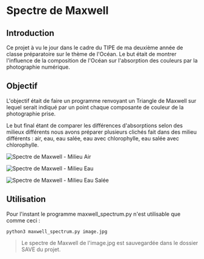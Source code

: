 # Spectre de Maxwell

## Introduction
Ce projet à vu le jour dans le cadre du TIPE de ma deuxième année de classe préparatoire sur le thème de l'Océan.
Le but était de montrer l'influence de la composition de l'Océan sur l'absorption des couleurs par la photographie numérique.

## Objectif
L'objectif était de faire un programme renvoyant un Triangle de Maxwell sur lequel serait indiqué par un point chaque composante de couleur de la photographie prise.

Le but final étant de comparer les différences d'absorptions selon des milieux différents nous avons préparer plusieurs clichés fait dans des milieu différents : air, eau, eau salée, eau avec chlorophylle, eau salée avec chlorophylle.

![Spectre de Maxwell - Milieu Air](https://github.com/FenrirWolf4566/Maxwell_spectrum/tree/main/README/maxwell_spectrum_air.png)

![Spectre de Maxwell - Milieu Eau](https://github.com/FenrirWolf4566/Maxwell_spectrum/tree/main/README/maxxell_spectrum_water.png)

![Spectre de Maxwell - Milieu Eau Salée](https://github.com/FenrirWolf4566/Maxwell_spectrum/tree/main/README/maxxell_spectrum_salt_water.png)


## Utilisation
Pour l'instant le programme maxwell_spectrum.py n'est utilisable que comme ceci :

    python3 maxwell_spectrum.py image.jpg
    

> Le spectre de Maxwell de l'image.jpg est sauvegardée dans le dossier SAVE du projet.
